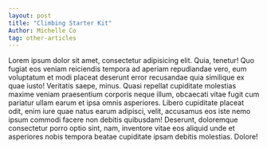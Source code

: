 ```yaml
---
layout: post
title: "Climbing Starter Kit"
Author: Michelle Co
tag: other-articles
---
```


Lorem ipsum dolor sit amet, consectetur adipisicing elit. Quia, tenetur! Quo fugiat eos veniam reiciendis tempora ad aperiam repudiandae vero, eum voluptatum et modi placeat deserunt error recusandae quia similique ex quae iusto! Veritatis saepe, minus. Quasi repellat cupiditate molestias maxime veniam praesentium corporis neque illum, obcaecati vitae fugit cum pariatur ullam earum et ipsa omnis asperiores. Libero cupiditate placeat odit, enim iure quae natus earum adipisci, velit, accusamus eos iste nemo ipsum commodi facere non debitis quibusdam! Deserunt, doloremque consectetur porro optio sint, nam, inventore vitae eos aliquid unde et asperiores nobis tempora beatae cupiditate ipsam debitis molestias. Dolore!